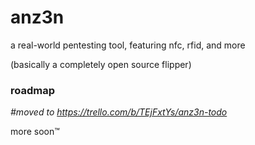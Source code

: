 # anz3n
a real-world pentesting tool, featuring nfc, rfid, and more

(basically a completely open source flipper)

### roadmap
*\#moved to https://trello.com/b/TEjFxtYs/anz3n-todo*


more soon™️
